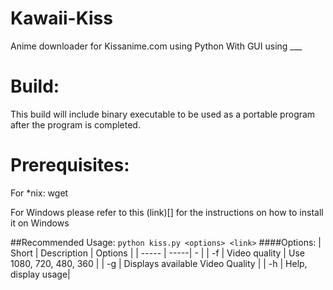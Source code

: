 # Kawaii-Kiss
Anime downloader for Kissanime.com using Python
With GUI using ___

# Build:
This build will include binary executable to be used as a portable program
after the program is completed.

# Prerequisites:
  For *nix:
    wget

  For Windows please refer to this (link)[] for the instructions on how to install it on Windows 

##Recommended Usage:
`python kiss.py <options> <link>`
####Options:
| Short | Description | Options |
| ----- | -----| - |
| -f    | Video quality | Use 1080, 720, 480, 360 |
| -g    | Displays available Video Quality |
| -h    | Help, display usage|
